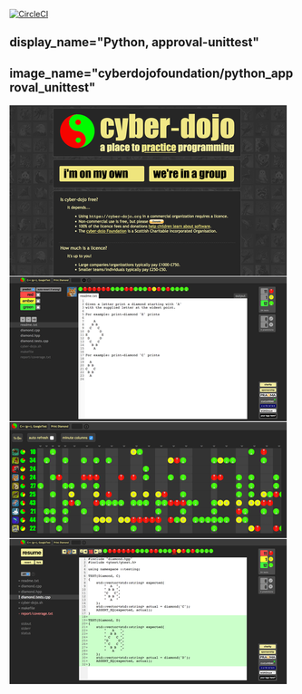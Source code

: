[![CircleCI](https://circleci.com/gh/cyber-dojo-languages/python-approval-unittest.svg?style=svg)](https://circleci.com/gh/cyber-dojo-languages/python-approval-unittest)

## display_name="Python, approval-unittest"
## image_name="cyberdojofoundation/python_approval_unittest"

![cyber-dojo.org home page](https://github.com/cyber-dojo/cyber-dojo/blob/master/shared/home_page_snapshot.png)
